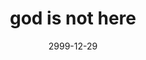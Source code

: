 ---
layout: base.njk
title : 'god is not here' 
view_title : 'god is not here' 
year : '2999' 
date : '2999-12-29' 
img_file : '/drawing/godnothere.png' 
html_file : 'godnoth' 
next_html : '/index.html' 
permalink : "title/{{html_file}}.html"
---